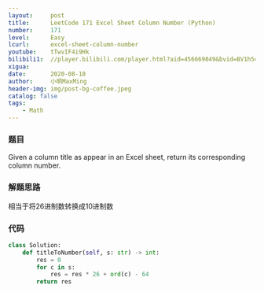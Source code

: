 ```yaml
---
layout:     post
title:      LeetCode 171 Excel Sheet Column Number (Python)
number:     171
level:      Easy
lcurl:      excel-sheet-column-number
youtube:    tTwvIF4i9Hk
bilibili1:  //player.bilibili.com/player.html?aid=456669049&bvid=BV1h541187Sv&cid=222715152&page=1
xigua:      
date:       2020-08-10
author:     小明MaxMing
header-img: img/post-bg-coffee.jpeg
catalog: false
tags:
    - Math
---
```


### 题目

Given a column title as appear in an Excel sheet, return its corresponding column number.

### 解题思路

相当于将26进制数转换成10进制数

### 代码
```python
class Solution:
    def titleToNumber(self, s: str) -> int:
        res = 0
        for c in s:
            res = res * 26 + ord(c) - 64
        return res
```
